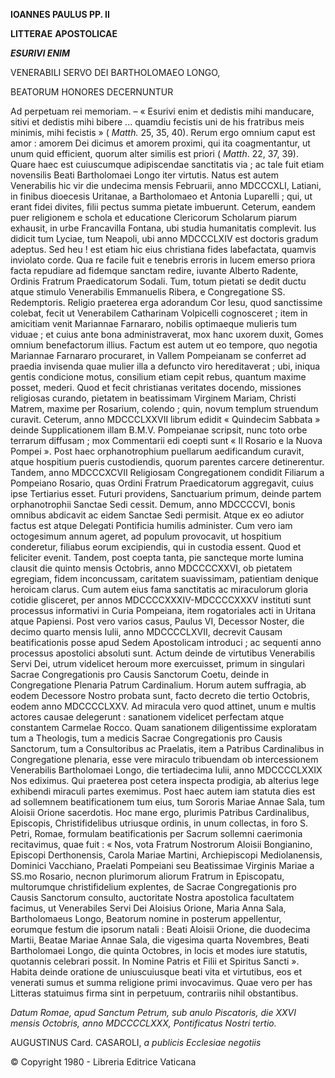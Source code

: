 **IOANNES PAULUS PP. II**

**LITTERAE** **APOSTOLICAE**

***ESURIVI ENIM***

VENERABILI SERVO DEI BARTHOLOMAEO LONGO,

BEATORUM HONORES DECERNUNTUR

Ad perpetuam rei memoriam. – « Esurivi enim et dedistis mihi manducare, sitivi et dedistis mihi bibere ... quamdiu fecistis uni de his fratribus meis minimis, mihi fecistis » ( *Matth.* 25, 35, 40). Rerum ergo omnium caput est amor : amorem Dei dicimus et amorem proximi, qui ita coagmentantur, ut unum quid efficient, quorum alter similis est priori ( *Matth*. 22, 37, 39). Quare haec est cuiuscumque adipiscendae sanctitatis via ; ac tale fuit etiam novensilis Beati Bartholomaei Longo iter virtutis. Natus est autem Venerabilis hic vir die undecima mensis Februarii, anno MDCCCXLI, Latiani, in finibus dioecesis Uritanae, a Bartholomaeo et Antonia Luparelli ; qui, ut erant fidei divites, filii pectus summa pietate imbuerunt. Ceterum, eandem puer religionem e schola et educatione Clericorum Scholarum piarum exhausit, in urbe Francavilla Fontana, ubi studia humanitatis complevit. Ius didicit tum Lyciae, tum Neapoli, ubi anno MDCCCLXIV est doctoris gradum adeptus. Sed heu ! est etiam hic eius christiana fides labefactata, quamvis inviolato corde. Qua re facile fuit e tenebris erroris in lucem emerso priora facta repudiare ad fidemque sanctam redire, iuvante Alberto Radente, Ordinis Fratrum Praedicatorum Sodali. Tum, totum pietati se dedit ductu atque stimulo Venerabilis Emmanuelis Ribera, e Congregatione SS. Redemptoris. Religio praeterea erga adorandum Cor Iesu, quod sanctissime colebat, fecit ut Venerabilem Catharinam Vοlpicelli cognosceret ; item in amicitiam venit Mariannae Farnararo, nobilis optimaeque mulieris tum viduae ; et cuius ante bona administraverat, mox hanc uxorem duxit, Gomes omnium benefactorum illius. Factum est autem ut eo tempore, quo negotia Mariannae Farnararo prοcuraret, in Vallem Pompeianam se conferret ad praedia invisenda quae mulier illa a defuncto viro hereditaverat ; ubi, iniqua gentis condicione motus, consilium etiam cepit rebus, quantum maxime posset, mederi. Quod et fecit christianas veritates docendo, missiones religiosas curando, pietatem in beatissimam Virginem Mariam, Christi Matrem, maxime per Rosarium, colendo ; quin, novum templum struendum curavit. Ceterum, anno MDCCCLXXVII librum edidit « Quindecim Sabbata » deinde Supplicationem illam B.M.V. Pompeianae scripsit, nunc toto orbe terrarum diffusam ; mox Commentarii edi coepti sunt « Il Rosario e la Nuova Pompei ». Post haec orphanotrophium puellarum aedificandum curavit, atque hospitium pueris custodiendis, quorum parentes carcere detinerentur. Tandem, anno MDCCCXCVII Religiosam Congregationem condidit Filiarum a Pompeiano Rosario, quas Ordini Fratrum Praedicatorum aggregavit, cuius ipse Tertiarius esset. Futuri providens, Sanctuarium primum, deinde partem orphanotrophii Sanctae Sedi cessit. Demum, anno MDCCCCVI, bonis omnibus abdicavit ac eidem Sanctae Sedi permisit. Atque ex eo adiutor factus est atque Delegati Pontificia humilis administer. Cum vero iam octogesimum annum ageret, ad populum provocavit, ut hospitium conderetur, filiabus eorum excipiendis, qui in custodia essent. Quod et feliciter evenit. Tandem, post coepta tanta, pie sancteque morte lumina clausit die quinto mensis Octobris, anno MDCCCCXXVI, ob pietatem egregiam, fidem inconcussam, caritatem suavissimam, patientiam denique heroicam clarus. Cum autem eius fama sanctitatis ac miraculorum gloria cotidie glisceret, per annos MDCCCCXXXIV-MDCCCCXXXV instituti sunt processus informativi in Curia Pompeiana, item rogatoriales acti in Uritana atque Papiensi. Post vero varios casus, Paulus VI, Decessor Noster, die decimo quarto mensis Iulii, anno MDCCCCLXVII, decrevit Causam beatificationis posse apud Sedem Apostolicam introduci ; ac sequenti anno processus apostolici absoluti sunt. Actum deinde de virtutibus Venerabilis Servi Dei, utrum videlicet heroum more exercuisset, primum in singulari Sacrae Congregationis pro Causis Sanctorum Coetu, deinde in Congregatione Plenaria Patrum Cardinalium. Horum autem suffragia, ab eodem Decessοre Nostro probata sunt, facto decreto die tertio Octobris, eodem anno MDCCCCLXXV. Ad miracula vero quod attinet, unum e multis actores causae delegerunt : sanationem videlicet perfectam atque constantem Carmelae Rocco. Quam sanationem diligentissime explοratam tum a Theologis, tum a medicis Sacrae Congregationis pro Causis Sanctorum, tum a Consultoribus ac Praelatis, item a Patribus Cardinalibus in Congregatione plenaria, esse vere miraculo tribuendam ob intercessionem Venerabilis Bartholomaei Longo, die tertiadecima Iulii, anno MDCCCCLXXIX Nos ediximus. Qui praeterea post cetera inspecta prodigia, ab alterius lege exhibendi miraculi partes exemimus. Post haec autem iam statuta dies est ad sollemnem beatificationem tum eius, tum Sororis Mariae Annae Sala, tum Aloisii Orione sacerdotis. Hoc mane ergo, plurimis Patribus Cardinalibus, Episcopis, Christifidelibus utriusque ordinis, in unum collectas, in foro S. Petri, Romae, formulam beatificationis per Sacrum sollemni caerimonia recitavimus, quae fuit : « Nos, vota Fratrum Nostrorum Aloisii Bongianino, Episcopi Derthonensis, Carola Mariae Martini, Archiepiscopi Mediolanensis, Dominici Vacchiano, Praelati Pompeiani seu Beatissimae Virginis Mariae a SS.mo Rosario, necnon plurimorum aliorum Fratrum in Episcopatu, multorumque christifidelium explentes, de Sacrae Congregationis pro Causis Sanctorum consulto, auctoritate Nostra apostolica facultatem facimus, ut Venerabiles Servi Dei Aloisius Orione, Maria Anna Sala, Bartholomaeus Longo, Beatorum nomine in posterum appellentur, eorumque festum die ipsorum natali : Beati Aloisii Orione, die duodecima Martii, Beatae Mariae Annae Sala, die vigesima quarta Novembres, Beati Bartholomaei Longo, die quinta Octobres, in locis et modes iure statutis, quotannis celebrari possit. In Nomine Patris et Filii et Spiritus Sancti ». Habita deinde oratione de uniuscuiusque beati vita et virtutibus, eos et venerati sumus et summa religione primi invocavimus. Quae vero per has Litteras statuimus firma sint in perpetuum, contrariis nihil obstantibus.

*Datum Romae, apud Sanctum Petrum, sub anulo Piscatoris, die XXVI mensis Οctobris, anno MDCCCCLXXX, Pontificatus Nostri tertio.*

AUGUSTINUS Card. CASAROLI, *a publicis Ecclesiae negotiis*

© Copyright 1980 - Libreria Editrice Vaticana